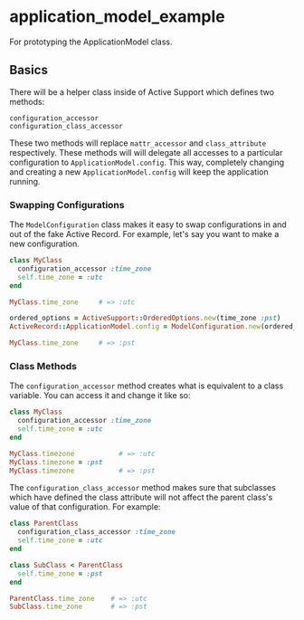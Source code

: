 application_model_example
=========================

For prototyping the ApplicationModel class.

## Basics

There will be a helper class inside of Active Support which defines two methods:

    configuration_accessor
    configuration_class_accessor

These two methods will replace `mattr_accessor` and `class_attribute` respectively.
These methods will will delegate all accesses to a particular configuration
to `ApplicationModel.config`. This way, completely changing and creating a new
`ApplicationModel.config` will keep the application running.

### Swapping Configurations

The `ModelConfiguration` class makes it easy to swap configurations in and out of
the fake Active Record. For example, let's say you want to make a new configuration.

```ruby
class MyClass
  configuration_accessor :time_zone
  self.time_zone = :utc
end

MyClass.time_zone     # => :utc

ordered_options = ActiveSupport::OrderedOptions.new(time_zone :pst)
ActiveRecord::ApplicationModel.config = ModelConfiguration.new(ordered_options)

MyClass.time_zone     # => :pst
```

### Class Methods

The `configuration_accessor` method creates what is equivalent to a class variable.
You can access it and change it like so:

```ruby
class MyClass
  configuration_accessor :time_zone
  self.time_zone = :utc
end

MyClass.timezone           # => :utc
MyClass.timezone = :pst
MyClass.timezone           # => :pst
```

The `configuration_class_accessor` method makes sure that subclasses which have defined
the class attribute will not affect the parent class's value of that configuration. For 
example:

```ruby
class ParentClass
  configuration_class_accessor :time_zone
  self.time_zone = :utc
end

class SubClass < ParentClass
  self.time_zone = :pst
end

ParentClass.time_zone    # => :utc
SubClass.time_zone       # => :pst
```



